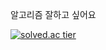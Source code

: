 알고리즘 잘하고 싶어요

[![solved.ac tier](http://mazassumnida.wtf/api/generate_badge?boj=wnstjd13245)](https://solved.ac/wnstjd13245)
